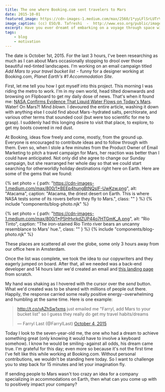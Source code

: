 ```yaml
---
title: The one where Booking.com sent travelers to Mars
date: 2015-10-01
featured_image: https://cdn-images-1.medium.com/max/2560/1*yyLFlSrLUTrVKpsRa0OoOg.jpeg
image_caption: (cc) ESO/B. Tafreshi  -  http://www.eso.org/public/images/potw1241a/
excerpt: Have you ever dreamt of embarking on a voyage through space with the USS Enterprise?
tags:
    - blog
    - motivation
---
```


<!-- Have you ever dreamt of embarking on a voyage through space with the USS Enterprise? -->

The date is October 1st, 2015. For the last 3 hours, I've been researching as much as I can about Mars occasionally stopping to drool over those beautiful red-tinted landscapes. I'm working on an email campaign titled *Add Mars to your travel bucket list*  -  funny for a designer working at Booking.com, *Planet Earth's #1 Accommodation Site*.

First, let me tell you how I got myself into this project. This morning I was riding the metro to work. I'm in my own world, head tilted downwards and browsing on Flipboard to get my daily dose of news. That's when it found me: [NASA Confirms Evidence That Liquid Water Flows on Today's Mars](https://www.nasa.gov/press-release/nasa-confirms-evidence-that-liquid-water-flows-on-today-s-mars/). Water! On Mars?! Mind *blown*. I devoured the entire article, washing it down with anything else I could find about Mars - hydrated salts, perchlorate, and various other terms that sounded cool (but were too scientific for me to grasp). I suddenly had this longing desire to visit that place, to explore, to get my boots covered in red dust.

At Booking, ideas flow freely and come, mostly, from the ground up. Everyone is encouraged to contribute ideas and to follow through with them. Even so, when I stole a few minutes from the Product Owner of Email Marketing to pitch a travel campaign for Mars, her reaction was better than I could have anticipated. Not only did she agree to change our Sunday campaign, but she rearranged her whole day so that we could start searching for otherworldly holiday destinations right here on Earth. Here are some of the gems that we found:

{% set photo = { path: "https://cdn-images-1.medium.com/max/800/1*BEEp4hungBtNQslF-UwKzw.png", alt: "Atacama", caption: "Atacama, the driest desert on Earth. This is where NASA tests some of its rovers before they fly to Mars.", class: "" } %}
{% include "components/blog-photo.njk" %}

{% set photo = { path: "https://cdn-images-1.medium.com/max/800/1*P5HHyrkdZUP44o7HTGmK_A.png", alt: "Rio Tinto", caption: "The iron-stained Rio Tinto river bears an uncanny resemblance to Mars' hue.", class: "" } %}
{% include "components/blog-photo.njk" %}

These places are scattered all over the globe, some only 3 hours away from our office here in Amsterdam.

Once the list was complete, we took the idea to our copywriters and they eagerly jumped on board. After that, all we needed was a back-end developer and 14 hours later we'd created an email and [this landing page](https://dribbble.com/shots/2299776-Get-ready-for-the-Final-Frontier) from scratch.

My hand was shaking as I hovered with the cursor over the *send* button. What we'd created was to be shared with millions of people out there. Happily, the response carried some really positive energy - overwhelming and humbling at the same time. Here is one example:

<div class="mb-8 flex justify-center">
  <blockquote class="twitter-tweet opacity-0"><p lang="en" dir="ltr"><a href="http://t.co/vAZhSw1xms">http://t.co/vAZhSw1xms</a> just emailed me &quot;Farryl, add Mars to your bucket list&quot; so I guess they really do get my travel habits/dreams</p>&mdash; Farryl Last (@FarrylLast) <a href="https://twitter.com/FarrylLast/status/650754905079173120?ref_src=twsrc%5Etfw">October 4, 2015</a></blockquote> <script async src="https://platform.twitter.com/widgets.js" charset="utf-8"></script>
</div>

Today I look to the seven-year-old me, the one who had a dream to achieve something great (only knowing it would have to involve a keyboard somehow). I know he would be smiling - against all odds, his dream came true. I'm grateful for this day; even more so because it's not the first time I've felt like this while working at Booking.com. Without personal contributions, we wouldn't be standing here today. So I want to challenge you to step back for 15 minutes and let your imagination fly.

<p class="highlight">If sending people to Mars wasn't too crazy an idea for a company specializing in accommodations on Earth, then what can you come up with to positively impact your company?</p>